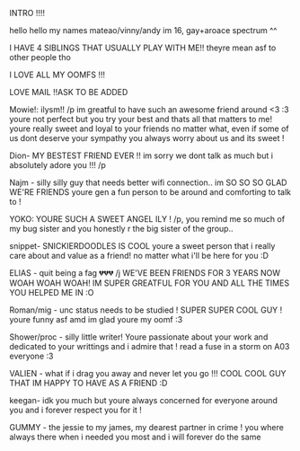 
INTRO !!!!

hello hello my names mateao/vinny/andy
im 16, gay+aroace spectrum ^^

I HAVE 4 SIBLINGS THAT USUALLY PLAY WITH ME!! theyre mean asf to other people tho

 I LOVE ALL MY OOMFS !!! 

LOVE MAIL !!ASK TO BE ADDED

Mowie!: ilysm!! /p im greatful to have such an awesome friend around <3 :3 
youre not perfect but you try your best and thats all that matters to me! 
youre really sweet and loyal to your friends no matter what, even if some of us dont deserve your sympathy you always worry about us and its sweet !

Dion- MY BESTEST FRIEND EVER !!  im sorry we dont talk as much but i absolutely adore you !!! /p


Najm - silly silly guy that needs better wifi connection.. im SO SO SO GLAD WE'RE FRIENDS youre gen a fun person to be around and comforting to talk to !

YOKO: YOURE SUCH A SWEET ANGEL  ILY ! /p, you remind me so much of my bug sister and you honestly r the big sister of the group..

snippet- SNICKIERDOODLES IS COOL
youre a sweet person that i really care about and value as a friend! no matter what i'll be here for you :D

ELIAS - quit being a fag 💔💔💔 /j 
WE'VE BEEN FRIENDS FOR 3 YEARS NOW WOAH WOAH WOAH! IM SUPER GREATFUL FOR YOU AND ALL THE TIMES YOU HELPED ME IN :O

Roman/mig - unc status needs to be studied ! SUPER SUPER COOL GUY ! youre funny asf amd im glad youre my oomf :3 

Shower/proc - silly little writer! Youre passionate about your work and dedicated to your writtings and i admire that ! read a fuse in a storm on A03  everyone :3  


VALIEN -  what if i drag you away and never let you go !!! COOL COOL GUY THAT IM HAPPY TO HAVE AS A FRIEND :D

keegan- idk you much but youre always concerned for everyone around you and i forever respect you for it !

GUMMY -  the jessie to my james, my dearest partner in crime ! you where always there when i needed you most and i will forever do the same
